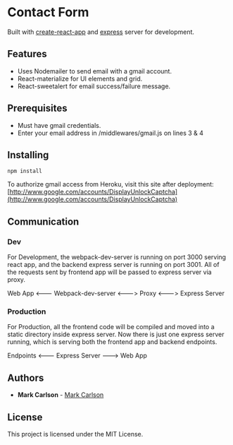 # Contact Form

Built with [create-react-app](https://github.com/facebookincubator/create-react-app) and [express](https://expressjs.com/) server for development.

## Features

- Uses Nodemailer to send email with a gmail account.
- React-materialize for UI elements and grid.
- React-sweetalert for email success/failure message.

## Prerequisites

- Must have gmail credentials.
- Enter your email address in /middlewares/gmail.js on lines 3 & 4

## Installing

```
npm install
```

To authorize gmail access from Heroku, visit this site after deployment:  [http://www.google.com/accounts/DisplayUnlockCaptcha](http://www.google.com/accounts/DisplayUnlockCaptcha)

## Communication

### Dev
For Development, the webpack-dev-server is running on port 3000 serving react app, and the backend express server is running on port 3001. All of the requests sent by frontend app will be passed to express server via proxy.

Web App <--- Webpack-dev-server <---> Proxy <---> Express Server

### Production
For Production, all the frontend code will be compiled and moved into a static directory inside express server. Now there is just one express server running, which is serving both the frontend app and backend endpoints.

Endpoints <--- Express Server ---> Web App

## Authors

* **Mark Carlson**  - [Mark Carlson](https://mc.dev)

## License

This project is licensed under the MIT License.
